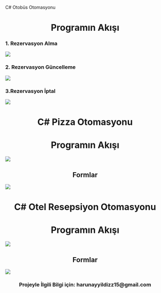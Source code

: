 C# Otobüs Otomasyonu
<div align="center"><h1> Programın Akışı </h1> </div>

<div align="left"><h3> 1. Rezervasyon Alma </h3> </div>
<img src="https://i.imgyukle.com/2019/11/18/RnDVcP.gif"/>
<div align="left"><h3> 2. Rezervasyon Güncelleme </h3> </div>
<img src="https://i.imgyukle.com/2019/11/18/RnDTJM.gif"/>
<div align="left"><h3> 3.Rezervasyon İptal </h3> </div>
<img src="https://i.imgyukle.com/2019/11/18/RnDLk8.gif"/>



<div align="center"><h1> C# Pizza Otomasyonu </h1> </div>
<div align="center"><h1> Programın Akışı </h1> </div>
<img src= "https://i.imgyukle.com/2019/11/18/RnpePj.gif" />
<div align="center"><h2> Formlar </h2> </div>
<img src= "https://i.imgyukle.com/2019/11/18/Rnp3ao.gif" />





<div align="center"><h1> C# Otel Resepsiyon Otomasyonu </h1> </div>
<div align="center"><h1> Programın Akışı </h1> </div>
<img src= "https://i.imgyukle.com/2019/11/18/Rnphjq.gif" />
<div align="center"><h2>Formlar </h2> </div>
<img src= "https://i.imgyukle.com/2019/11/18/RnppYv.gif" />





<div align="center"><h3> Projeyle İlgili Bilgi için: harunayyildizz15@gmail.com </h3> </div>
